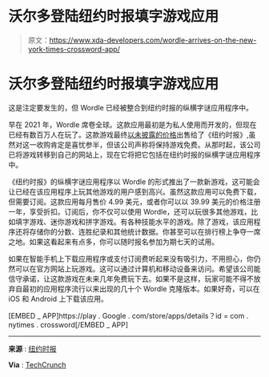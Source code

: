 # 沃尔多登陆纽约时报填字游戏应用

> 原文：<https://www.xda-developers.com/wordle-arrives-on-the-new-york-times-crossword-app/>

# 沃尔多登陆纽约时报填字游戏应用

这是注定要发生的，但 Wordle 已经被整合到纽约时报的纵横字谜应用程序中。

早在 2021 年，Wordle 席卷全球。这款应用最初是为私人使用而开发的，但现在已经有数百万人在玩了。这款游戏最终[以未披露的价格](https://www.xda-developers.com/wordle-new-york-times/)出售给了《纽约时报》,虽然对这一收购肯定是喜忧参半，但该公司声称将保持游戏免费。从那时起，该公司已将游戏转移到自己的网站上，现在它将把它包括在纽约时报的纵横字谜应用程序中。

《纽约时报》的纵横字谜应用程序以 Wordle 的形式推出了一款新游戏，这可能会让已经在该应用程序上玩其他游戏的用户感到高兴。虽然这款应用可以免费下载，但需要订阅。这款应用每月售价 4.99 美元，或者你可以以 39.99 美元的价格注册一年，享受折扣。订阅后，你不仅可以使用 Wordle，还可以玩很多其他游戏，比如填字游戏、迷你游戏和拼字游戏。有各种技能水平的游戏。除了游戏，该应用程序还将存储你的分数、连胜纪录和其他统计数据。你甚至可以在排行榜上争夺一席之地。如果这看起来有点多，你可以随时报名参加为期七天的试用。

如果在智能手机上下载应用程序或支付订阅费听起来没有吸引力，不用担心，你仍然可以在官方网站上玩游戏。这可以通过计算机和移动设备来访问。希望该公司能信守承诺，让这款游戏在未来几年免费玩下去。如果不是这样，玩家可能不得不放弃自最初的应用程序流行以来出现的几十个 Wordle 克隆版本。如果好奇，可以在 iOS 和 Android 上下载该应用。

[EMBED _ APP]https://play . Google . com/store/apps/details？id = com . nytimes . crossword[/EMBED _ APP]

* * *

**来源** : [纽约时报](https://www.nytco.com/press/wordle-nyt-crossword-app/)

**Via** : [TechCrunch](https://techcrunch.com/2022/08/24/wordle-is-now-integrated-in-the-new-york-times-crossword-app/)